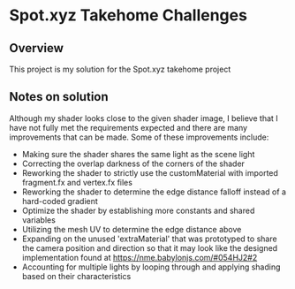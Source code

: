 # Spot.xyz Takehome Challenges

## Overview

This project is my solution for the Spot.xyz takehome project

## Notes on solution

Although my shader looks close to the given shader image, I believe that I have not fully met the requirements expected and there are many improvements that can be made. Some of these improvements include:

- Making sure the shader shares the same light as the scene light
- Correcting the overlap darkness of the corners of the shader
- Reworking the shader to strictly use the customMaterial with imported fragment.fx and vertex.fx files
- Reworking the shader to determine the edge distance falloff instead of a hard-coded gradient
- Optimize the shader by establishing more constants and shared variables
- Utilizing the mesh UV to determine the edge distance above
- Expanding on the unused 'extraMaterial' that was prototyped to share the camera position and direction so that it may look like the designed implementation found at https://nme.babylonjs.com/#054HJ2#2
- Accounting for multiple lights by looping through and applying shading based on their characteristics
